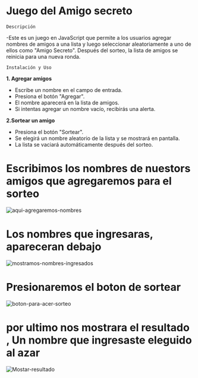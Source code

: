 <h1>Juego del Amigo secreto</h1>

```Descripción``` 

-Este es un juego en JavaScript que permite a los usuarios agregar nombres de amigos a una lista y luego seleccionar aleatoriamente a uno de ellos como "Amigo Secreto". Después del sorteo, la lista de amigos se reinicia para una nueva ronda.

```Instalación y Uso ```

<strong>1. Agregar amigos</strong>
- Escribe un nombre en el campo de entrada.
- Presiona el botón "Agregar".
- El nombre aparecerá en la lista de amigos.
- Si intentas agregar un nombre vacío, recibirás una alerta.

<strong>2.Sortear un amigo</strong>
- Presiona el botón "Sortear".
- Se elegirá un nombre aleatorio de la lista y se mostrará en pantalla.
- La lista se vaciará automáticamente después del sorteo.





<h1>Escribimos los nombres de nuestors amigos que agregaremos para el sorteo </h1>

![aqui-agregaremos-nombres](https://github.com/user-attachments/assets/9d0cc71a-45c1-47de-a532-2b5830196b79)

<h1>Los nombres que ingresaras, apareceran debajo</h1>

![mostramos-nombres-ingresados](https://github.com/user-attachments/assets/32407319-6265-40cb-953f-fd387283fe10)

<h1>Presionaremos el boton de sortear</h1>


![boton-para-acer-sorteo](https://github.com/user-attachments/assets/9221185f-1b4a-42aa-8ff6-43686b14a763)

<h1>por ultimo nos mostrara el resultado , Un nombre que ingresaste eleguido al azar</h1>


![Mostar-resultado](https://github.com/user-attachments/assets/4498710c-8d11-4d4d-98c4-65b4326b5bfc)
